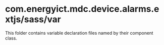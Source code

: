 # com.energyict.mdc.device.alarms.extjs/sass/var

This folder contains variable declaration files named by their component class.
